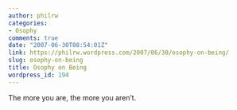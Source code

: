 ```yaml
---
author: philrw
categories:
- Osophy
comments: true
date: "2007-06-30T08:54:01Z"
link: https://philrw.wordpress.com/2007/06/30/osophy-on-being/
slug: osophy-on-being
title: Osophy on Being
wordpress_id: 194
---
```


The more you are, the more you aren’t.




